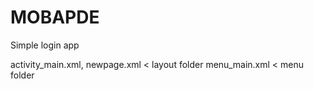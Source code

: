 # MOBAPDE

Simple login app

activity_main.xml, newpage.xml < layout folder
menu_main.xml < menu folder
